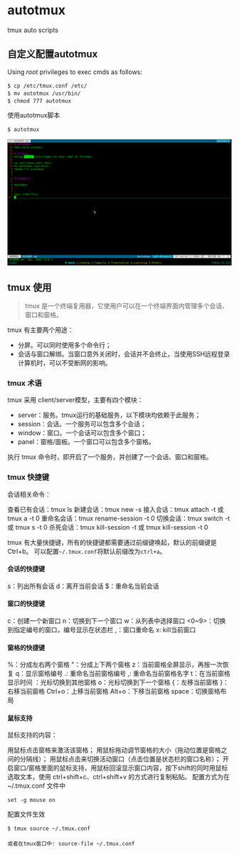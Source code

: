 # autotmux
tmux auto scripts

## 自定义配置autotmux
Using *root* privileges to exec cmds as follows:
```bash
$ cp /etc/tmux.conf /etc/
$ mv autotmux /usr/bin/
$ chmod 777 autotmux
```

使用autotmux脚本
```bash
$ autotmux
```
![autotmux](./autotmux.png)

## tmux 使用
> tmux 是一个终端复用器，它使用户可以在一个终端界面内管理多个会话、窗口和窗格。

tmux 有主要两个用途：

- 分屏。可以同时使用多个命令行；
- 会话与窗口解绑。当窗口意外关闭时，会话并不会终止，当使用SSH远程登录计算机时，可以不受断网的影响。

### tmux 术语
tmux 采用 client/server模型，主要有四个模块：

+ server：服务。tmux运行的基础服务，以下模块均依赖于此服务；
+ session：会话。一个服务可以包含多个会话；
+ window：窗口。一个会话可以包含多个窗口；
+ panel：窗格/面板。一个窗口可以包含多个窗格。

执行 tmux 命令时，即开启了一个服务，并创建了一个会话、窗口和窗格。

### tmux 快捷键
会话相关命令：

查看已有会话：tmux ls
新建会话：tmux new -s <session-name>
接入会话：tmux attach -t <session-name> 或 tmux a -t 0
重命名会话：tmux rename-session -t 0 <new-name>
切换会话：tmux switch -t <session-name> 或 tmux s -t 0
杀死会话：tmux kill-session -t <session-name> 或 tmux kill-session -t 0

tmux 有大量快捷键，所有的快捷键都需要通过前缀键唤起，默认的前缀键是 Ctrl+b。
可以配置`~/.tmux.conf`将默认前缀改为`ctrl+a`。

#### 会话的快捷键
s：列出所有会话
d：离开当前会话
$：重命名当前会话

#### 窗口的快捷键
c：创建一个新窗口
n：切换到下一个窗口
w：从列表中选择窗口
<0~9>：切换到指定编号的窗口，编号显示在状态栏
,：窗口重命名
x: kill当前窗口

#### 窗格的快捷键
%：分成左右两个窗格
"：分成上下两个窗格
z：当前窗格全屏显示，再按一次恢复
q：显示窗格编号
.: 重命名当前窗格编号
,: 重命名当前窗格名字
t：在当前窗格显示时间
<arrow key>：光标切换到其他窗格
o：光标切换到下一个窗格
{：左移当前窗格
}：右移当前窗格
Ctrl+o：上移当前窗格
Alt+o：下移当前窗格
space：切换窗格布局

#### 鼠标支持
鼠标支持的内容：

用鼠标点击窗格来激活该窗格；
用鼠标拖动调节窗格的大小（拖动位置是窗格之间的分隔线）；
用鼠标点击来切换活动窗口（点击位置是状态栏的窗口名称）；
开启窗口/窗格里面的鼠标支持，用鼠标回滚显示窗口内容，按下shift的同时用鼠标选取文本，使用 ctrl+shift+c、ctrl+shift+v 的方式进行复制粘贴。
配置方式为在 ~/.tmux.conf 文件中
```
set -g mouse on
```
配置文件生效
```bash
$ tmux source ~/.tmux.conf

或者在tmux窗口中: source-file ~/.tmux.conf
```

